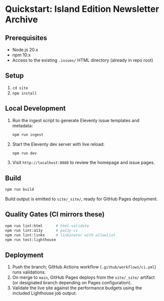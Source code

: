 # Quickstart: Island Edition Newsletter Archive

## Prerequisites
- Node.js 20.x
- npm 10.x
- Access to the existing `.issues/` HTML directory (already in repo root)

## Setup
1. `cd site`
2. `npm install`

## Local Development
1. Run the ingest script to generate Eleventy issue templates and metadata:
   ```bash
   npm run ingest
   ```
2. Start the Eleventy dev server with live reload:
   ```bash
   npm run dev
   ```
3. Visit `http://localhost:8080` to review the homepage and issue pages.

## Build
```bash
npm run build
```
Build output is emitted to `site/_site/`, ready for GitHub Pages deployment.

## Quality Gates (CI mirrors these)
```bash
npm run lint:html      # html-validate
npm run lint:a11y      # pa11y-ci
npm run lint:links     # linkinator with allowlist
npm run test:lighthouse
```

## Deployment
1. Push the branch; GitHub Actions workflow (`.github/workflows/ci.yml`) runs validations.
2. On merge to `main`, GitHub Pages deploys from the `site/_site/` artifact (or designated branch depending on Pages configuration).
3. Validate the live site against the performance budgets using the included Lighthouse job output.

